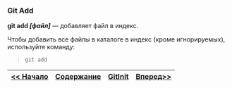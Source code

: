  ### Git Add

 **git add *[файл]*** — добавляет файл в индекс.

Чтобы добавить все файлы в каталоге в индекс (кроме игнорируемых), используйте команду:

>`git add`



| [<< Начало](/BasicOperations.md "Основные операции")  | [Содержание](./readme.md "")  | [GitInit](/GitInit.md) | [Вперед>>](/GitCommit.md "GitCommit")|
|:------------- |:---------------:| :-------------:|-------------: |